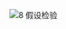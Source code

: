 ![8  假设检验](https://github.com/olivefengsz/olivelovescience.github.io/assets/8655791/cddf5718-f3ac-47e4-b01e-c8428c41a47a)
